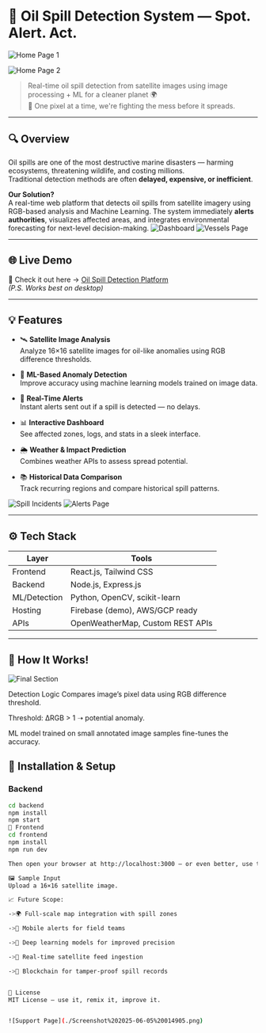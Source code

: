 # 🌊 Oil Spill Detection System — Spot. Alert. Act.
![Home Page 1](./Screenshot%202025-06-05%20014811.png)

![Home Page 2](./Screenshot%202025-06-05%20014817.png)



> Real-time oil spill detection from satellite images using image processing + ML for a cleaner planet 🌍  
> 🚨 One pixel at a time, we're fighting the mess before it spreads.


---

## 🔍 Overview

Oil spills are one of the most destructive marine disasters — harming ecosystems, threatening wildlife, and costing millions.  
Traditional detection methods are often **delayed, expensive, or inefficient**.

**Our Solution?**  
A real-time web platform that detects oil spills from satellite imagery using RGB-based analysis and Machine Learning. The system immediately **alerts authorities**, visualizes affected areas, and integrates environmental forecasting for next-level decision-making.
![Dashboard](./Screenshot%202025-06-05%20014827.png)
![Vessels Page](./Screenshot%202025-06-05%20014835.png)

---

## 🌐 Live Demo

🎯 Check it out here → [Oil Spill Detection Platform](https://kzmo9ire5sbeaberct9w.lite.vusercontent.net/)  
*(P.S. Works best on desktop)*

---

## 💡 Features

- 🛰️ **Satellite Image Analysis**  
  Analyze 16×16 satellite images for oil-like anomalies using RGB difference thresholds.

- 🤖 **ML-Based Anomaly Detection**  
  Improve accuracy using machine learning models trained on image data.

- 📡 **Real-Time Alerts**  
  Instant alerts sent out if a spill is detected — no delays.

- 📊 **Interactive Dashboard**  
  See affected zones, logs, and stats in a sleek interface.

- 🌦️ **Weather & Impact Prediction**  
  Combines weather APIs to assess spread potential.

- 📚 **Historical Data Comparison**  
  Track recurring regions and compare historical spill patterns.
  
![Spill Incidents](./Screenshot%202025-06-05%20014842.png)
![Alerts Page](./Screenshot%202025-06-05%20014855.png)

---

## ⚙️ Tech Stack

| Layer     | Tools                            |
|-----------|----------------------------------|
| Frontend  | React.js, Tailwind CSS           |
| Backend   | Node.js, Express.js              |
| ML/Detection | Python, OpenCV, scikit-learn  |
| Hosting   | Firebase (demo), AWS/GCP ready   |
| APIs      | OpenWeatherMap, Custom REST APIs |

---

## 🧠 How It Works!
![Final Section](./Screenshot%202025-06-05%20015420.png)






Detection Logic
Compares image’s pixel data using RGB difference threshold.

Threshold: ΔRGB > 1 ➝ potential anomaly.

ML model trained on small annotated image samples fine-tunes the accuracy.


## 🚀 Installation & Setup

### Backend

```bash
cd backend
npm install
npm start
🎨 Frontend
cd frontend
npm install
npm run dev

Then open your browser at http://localhost:3000 — or even better, use the live hosted link if available.

🖼️ Sample Input
Upload a 16×16 satellite image.

📈 Future Scope:

->🌍 Full-scale map integration with spill zones

->📲 Mobile alerts for field teams

->🧠 Deep learning models for improved precision

->📡 Real-time satellite feed ingestion

->🪪 Blockchain for tamper-proof spill records


📜 License
MIT License — use it, remix it, improve it.


![Support Page](./Screenshot%202025-06-05%20014905.png)



